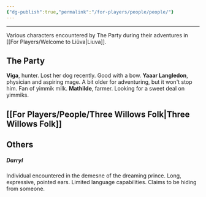 ```yaml
---
{"dg-publish":true,"permalink":"/for-players/people/people/"}
---
```


***
Various characters encountered by The Party during their adventures in [[For Players/Welcome to Liûva\|Liuva]].

## The Party
**Viga**, hunter. Lost her dog recently. Good with a bow.
**Yaaar Langledon**, physician and aspiring mage. A bit older for adventuring, but it won't stop him. Fan of yimmik milk.
**Mathilde**, farmer. Looking for a sweet deal on yimmiks.

## [[For Players/People/Three Willows Folk\|Three Willows Folk]]


## Others
##### **Darryl**
Individual encountered in the demesne of the dreaming prince. Long, expressive, pointed ears. Limited language capabilities. Claims to be hiding from someone.